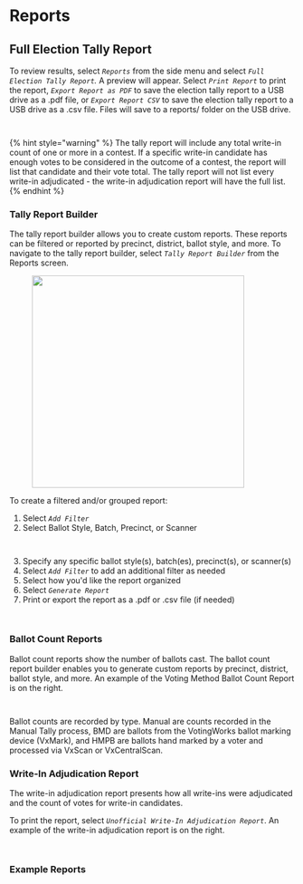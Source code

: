 # Reports

## Full Election Tally Report

To review results, select _`Reports`_ from the side menu and select _`Full Election Tally Report`._  A preview will appear. Select _`Print Report`_ to print the report, _`Export Report as PDF`_ to save the election tally report to a USB drive as a .pdf file, or _`Export Report CSV`_ to save the election tally report to a USB drive as a .csv file. Files will save to a reports/ folder on the USB drive.

<div><figure><img src="../.gitbook/assets/vxadmin-reports-screen-unofficial (1).png" alt=""><figcaption></figcaption></figure> <figure><img src="../.gitbook/assets/vxadmin-full-election-report-unofficial.png" alt=""><figcaption></figcaption></figure></div>

{% hint style="warning" %}
The tally report will include any total write-in count of one or more in a contest. If a specific write-in candidate has enough votes to be considered in the outcome of a contest, the report will list that candidate and their vote total. The tally report will not list every write-in adjudicated - the write-in adjudication report will have the full list.
{% endhint %}

### Tally Report Builder

The tally report builder allows you to create custom reports. These reports can be filtered or reported by precinct, district, ballot style, and more. To navigate to the tally report builder, select _`Tally Report Builder`_ from the Reports screen.

<figure><img src="../.gitbook/assets/vxadmin-reports-screen-unofficial-tally-report-builder-highlight.png" alt="" width="375"><figcaption></figcaption></figure>

To create a filtered and/or grouped report:

1. Select _`Add Filter`_
2. Select Ballot Style, Batch, Precinct, or Scanner

<div align="center"><figure><img src="../.gitbook/assets/vxadmin-tally-report-builder-initial.png" alt=""><figcaption></figcaption></figure> <figure><img src="../.gitbook/assets/vxadmin-tally-report-builder-filter-selection.png" alt=""><figcaption></figcaption></figure></div>

3. Specify any specific ballot style(s), batch(es), precinct(s), or scanner(s)&#x20;
4. Select _`Add Filter`_ to add an additional filter as needed
5. Select how you'd like the report organized
6. Select _`Generate Report`_
7. Print or export the report as a .pdf or .csv file (if needed)

<div><figure><img src="../.gitbook/assets/vxadmin-tally-report-builder-group-selected.png" alt=""><figcaption></figcaption></figure> <figure><img src="../.gitbook/assets/vxadmin-tally-report-builder-done.png" alt=""><figcaption></figcaption></figure></div>

### Ballot Count Reports

Ballot count reports show the number of ballots cast. The ballot count report builder enables you to generate custom reports by precinct, district, ballot style, and more. An example of the Voting Method Ballot Count Report is on the right.

<div><figure><img src="../.gitbook/assets/vxadmin-reports-screen-unofficial-ballot-count-reports-highlight.png" alt=""><figcaption></figcaption></figure> <figure><img src="../.gitbook/assets/vxadmin-ballot-count-report-voting-method.png" alt=""><figcaption></figcaption></figure></div>

Ballot counts are recorded by type.  Manual are counts recorded in the Manual Tally process, BMD are ballots from the VotingWorks ballot marking device (VxMark), and HMPB are ballots hand marked by a voter and processed via VxScan or VxCentralScan.

### Write-In Adjudication Report

The write-in adjudication report presents how all write-ins were adjudicated and the count of votes for write-in candidates.

To print the report, select _`Unofficial Write-In Adjudication Report`_. An example of the write-in adjudication report is on the right.

<div><figure><img src="../.gitbook/assets/vxadmin-reports-screen-unofficial-wia-report.png" alt=""><figcaption></figcaption></figure> <figure><img src="../.gitbook/assets/vxadmin-write-in-adjudication-report.png" alt=""><figcaption></figcaption></figure></div>

### Example Reports

<div><figure><img src="../.gitbook/assets/full-election-report (1).png" alt=""><figcaption></figcaption></figure> <figure><img src="../.gitbook/assets/ballot-count-report-voting-method-pdf.png" alt=""><figcaption></figcaption></figure> <figure><img src="../.gitbook/assets/write-in-adjudication-report-pdf.png" alt=""><figcaption></figcaption></figure></div>

